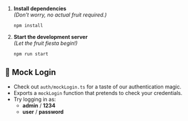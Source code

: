 1. **Install dependencies**  
   _(Don’t worry, no actual fruit required.)_
   ```bash
   npm install
   ```

2. **Start the development server**  
   _(Let the fruit fiesta begin!)_
   ```bash
   npm run start
   ```

## 🍊 Mock Login

- Check out `auth/mockLogin.ts` for a taste of our authentication magic.
- Exports a `mockLogin` function that pretends to check your credentials.
- Try logging in as:
  - **admin** / **1234**
  - **user** / **password**
